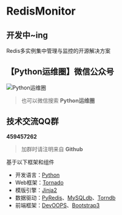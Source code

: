 RedisMonitor
============

## 开发中~ing ##

Redis多实例集中管理与监控的开源解决方案


## 【Python运维圈】微信公众号 ##

![Python运维圈](https://github.com/luxiaok/SaltAdmin/raw/master/screenshot/ops_circle_qrcode.jpg)

>也可以微信搜索 **Python运维圈**


## 技术交流QQ群 ##

**459457262**

>加群时请注明来自 **Github**


基于以下框架和组件
* 开发语言：[Python](http://www.python.org)
* Web框架：[Tornado](http://www.tornadoweb.org/en/stable/)
* 模版引擎：[Jinja2](http://jinja.pocoo.org/)
* 数据驱动：[PyRedis](https://pypi.python.org/pypi/redis)、[MySQLdb](https://pypi.python.org/pypi/MySQL-python)、[Torndb](https://pypi.python.org/pypi/torndb)
* 前端框架：[DevOOPS](https://github.com/devoopsme/devoops)、[Bootstrap3](https://github.com/twbs/bootstrap)

